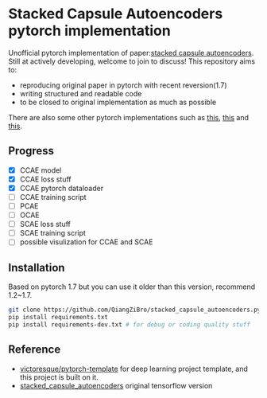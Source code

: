 # Stacked  Capsule Autoencoders pytorch implementation

Unofficial pytorch implementation of paper:[stacked capsule autoencoders](https://arxiv.org/abs/1906.06818). Still at actively developing, welcome to join to discuss!
This repository aims to:
- reproducing original paper in pytorch with recent reversion(1.7)
- writing structured and readable code
- to be closed to original implementation as much as possible

There are also some other pytorch implementations such as [this](https://github.com/phanideepgampa/stacked-capsule-networks),
[this](https://github.com/MuhammadMomin93/Stacked-Capsule-Autoencoders-PyTorch) and
[this](https://github.com/Axquaris/StackedCapsuleAutoencoders).

## Progress
- [x] CCAE model
- [x] CCAE loss stuff
- [x] CCAE pytorch dataloader
- [ ] CCAE training script
- [ ] PCAE
- [ ] OCAE
- [ ] SCAE loss stuff
- [ ] SCAE training script
- [ ] possible visulization for  CCAE and SCAE

## Installation
Based on pytorch 1.7 but you can use it older than this version, recommend 1.2~1.7.
```bash
git clone https://github.com/QiangZiBro/stacked_capsule_autoencoders.pytorch
pip install requirements.txt
pip install requirements-dev.txt # for debug or coding quality stuff
```



## Reference
- [victoresque/pytorch-template](https://github.com/victoresque/pytorch-template) for deep learning project template, and this project is built on it.
- [stacked_capsule_autoencoders](https://github.com/google-research/google-research/tree/master/stacked_capsule_autoencoders) original tensorflow version
